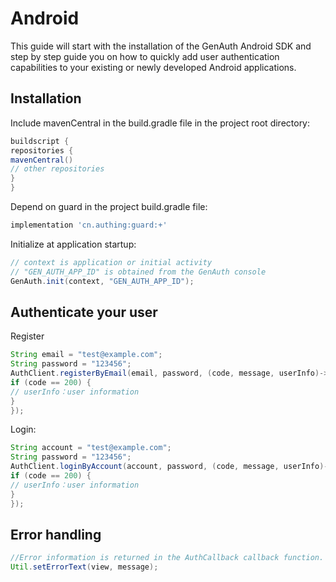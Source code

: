 # Android

This guide will start with the installation of the GenAuth Android SDK and step by step guide you on how to quickly add user authentication capabilities to your existing or newly developed Android applications.

<AppDetailSiderBar />

## Installation

Include mavenCentral in the build.gradle file in the project root directory:

```groovy
buildscript {
repositories {
mavenCentral()
// other repositories
}
}
```

Depend on guard in the project build.gradle file:

```groovy
implementation 'cn.authing:guard:+'
```

Initialize at application startup:

```java
// context is application or initial activity
// "GEN_AUTH_APP_ID" is obtained from the GenAuth console
GenAuth.init(context, "GEN_AUTH_APP_ID");
```

## Authenticate your user

Register

```java
String email = "test@example.com";
String password = "123456";
AuthClient.registerByEmail(email, password, (code, message, userInfo)->{
if (code == 200) {
// userInfo：user information
}
});
```

Login:

```java
String account = "test@example.com";
String password = "123456";
AuthClient.loginByAccount(account, password, (code, message, userInfo)->{
if (code == 200) {
// userInfo：user information
}
});
```

## Error handling

```java
//Error information is returned in the AuthCallback callback function. You can use the ErrorTextView component to display the error information. Place the ErrorTextView in the appropriate position of your layout page and call the following code in the function callback:
Util.setErrorText(view, message);
```
